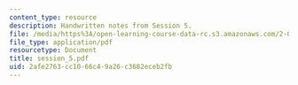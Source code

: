 ```yaml
---
content_type: resource
description: Handwritten notes from Session 5.
file: /media/https%3A/open-learning-course-data-rc.s3.amazonaws.com/2-032-dynamics-fall-2004/2afe2763cc1066c49a26c3682eceb2fb_session_5.pdf
file_type: application/pdf
resourcetype: Document
title: session_5.pdf
uid: 2afe2763-cc10-66c4-9a26-c3682eceb2fb
---
```

